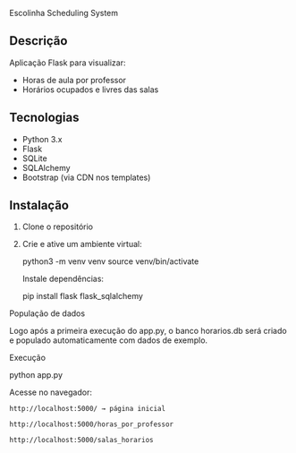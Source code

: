  Escolinha Scheduling System

## Descrição
Aplicação Flask para visualizar:
- Horas de aula por professor  
- Horários ocupados e livres das salas

## Tecnologias
- Python 3.x  
- Flask  
- SQLite  
- SQLAlchemy  
- Bootstrap (via CDN nos templates)



## Instalação
1. Clone o repositório  
2. Crie e ative um ambiente virtual:

   python3 -m venv venv
   source venv/bin/activate

    Instale dependências:

    pip install flask flask_sqlalchemy

População de dados

Logo após a primeira execução do app.py, o banco horarios.db será criado e populado automaticamente com dados de exemplo.


Execução

python app.py

Acesse no navegador:

    http://localhost:5000/ → página inicial

    http://localhost:5000/horas_por_professor

    http://localhost:5000/salas_horarios
